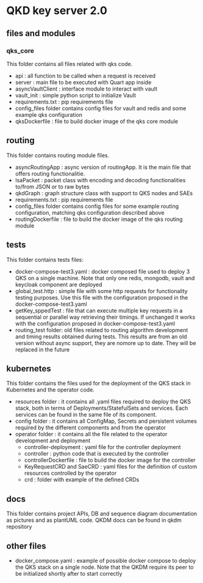 # QKD key server 2.0

## files and modules 
### qks_core
This folder contains all files related with qks code. 
- api : all function to be called when a request is received 
- server : main file to be executed with Quart app inside
- asyncVaultClient : interface module to interact with vault 
- vault_init : simple python script to initialize Vault 
- requirements.txt : pip requirements file  
- config_files folder contains config files for vault and redis and some example qks configuration 
- qksDockerfile : file to build docker image of the qks core module

## routing 
This folder contains routing module files. 
- asyncRoutingApp : async version of routingApp. It is the main file that offers routing functionalitie. 
- lsaPacket : packet class with encoding and decoding functionalities to/from JSON or to raw bytes
- qkdGraph : graph structure class with support to QKS nodes and SAEs
- requirements.txt : pip requirements file  
- config_files folder contains config files for some example routing configuration, matching qks configuration described above 
- routingDockerfile : file to build the docker image of the qks routing module

## tests 
This folder contains tests files: 
- docker-compose-test3.yaml : docker composed file used to deploy 3 QKS on a single machine. Note that only one redis, mongodb, vault and keycloak component are deployed
- global_test.http : simple file with some http requests for functionality testing purposes. Use this file with the configuration proposed in the docker-compose-test3.yaml 
- getKey_sppedTest : file that can execute multiple key requests in a sequential or parallel way retrieving their timings. If unchanged it works with the configuration proposed in docker-compose-test3.yaml 
- routing_test folder: old files related to routing algorithm development and timing results obtained during tests. This results are from an old version without async support, they are nomore up to date. They will be replaced in the future

## kubernetes 
This folder contains the files used for the deployment of the QKS stack in Kubernetes and the operator code. 
- resources folder : it contains all .yaml files required to deploy the QKS stack, both in terms of Deployments/StatefulSets and services. Each services can be found in the same file of its component. 
- config folder : it contains all ConfigMap, Secrets and persistent volumes required by the different components and from the operator
- operator folder : it contains all the file related to the operator development and deployment 
    - controller-deployment : yaml file for the controller deployment 
    - controller : python code that is executed by the controller
    - controllerDockerfile : file to build the docker image for the controller
    - KeyRequestCRD and SaeCRD : yaml files for the definition of custom resources controlled by the operator 
    - crd : folder with example of the defined CRDs

## docs
This folder contains project APIs, DB and sequence diagram documentation as pictures and as plantUML code. 
QKDM docs can be found in qkdm repository 

## other files 
- docker_compose.yaml : example of possible docker compose to deploy the QKS stack on a single node. Note that the QKDM require its peer to be initialized shortly after to start correctly



